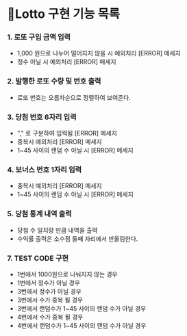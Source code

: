 # 🤑Lotto 구현 기능 목록 #

### 1. 로또 구입 금액 입력 ###
- 1,000 원으로 나누어 떨어지지 않을 시 예외처리 [ERROR] 메세지 </br>
- 정수 아닐 시 예외처리 [ERROR] 메세지</br>

### 2. 발행한 로또 수량 및 번호 출력 ###
- 로또 번호는 오름차순으로 정렬하여 보여준다. </br>

### 3. 당첨 번호 6자리 입력 ###
- "," 로 구분하여 입력됨 [ERROR] 메세지</br>
- 중복시 예외처리 [ERROR] 메세지</br>
- 1~45 사이의 랜덤 수 아닐 시  [ERROR] 메세지</br>

### 4. 보너스 번호 1자리 입력 ###
- 중복시 예외처리 [ERROR] 메세지</br>
- 1~45 사이의 랜덤 수 아닐 시  [ERROR] 메세지</br>

### 5. 당첨 통계 내역 출력 ###
- 당첨 수 일치량 만큼 내역을 출력 </br>
- 수익률 출력은 소수점 둘째 자리에서 반올림한다. </br>

### 7. TEST CODE 구현 ###
- 1번에서 1000원으로 나눠지지 않는 경우
- 1번에서 정수가 아닐 경우
- 3번에서 정수가 아닐 경우
- 3번에서 수가 중복 될 경우
- 3번에서 랜덤수가 1~45 사이의 랜덤 수가 아닐 경우
- 4번에서 수가 중복 될 경우
- 4번에서 랜덤수가 1~45 사이의 랜덤 수가 아닐 경우




